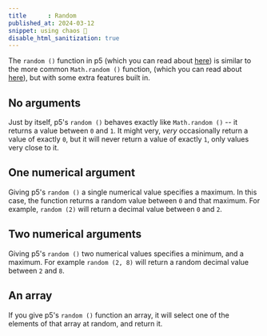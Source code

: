 ```yaml
---
title      : Random
published_at: 2024-03-12
snippet: using chaos 🎲
disable_html_sanitization: true
---
```



The `random ()` function in p5 (which you can read about [here](https://p5js.org/reference/#/p5/random)) is similar to the more common `Math.random ()` function, (which you can read about [here](https://developer.mozilla.org/en-US/docs/Web/JavaScript/Reference/Global_Objects/Math/random)), but with some extra features built in.

##  No arguments

Just by itself, p5's `random ()` behaves exactly like `Math.random ()` -- it returns a value between `0` and `1`.  It might very, *very* occasionally return a value of exactly `0`, but it will never return a value of exactly `1`, only values very close to it.

##  One numerical argument

Giving p5's `random ()` a single numerical value specifies a maximum.  In this case, the function returns a random value between `0` and that maximum.  For example, `random (2)` will return a decimal value between `0` and `2`.

##  Two numerical arguments

Giving p5's `random ()` two numerical values specifies a minimum, and a maximum.  For example `random (2, 8)` will return a random decimal value between `2` and `8`.

##  An array

If you give p5's `random ()` function an array, it will select one of the elements of that array at random, and return it.